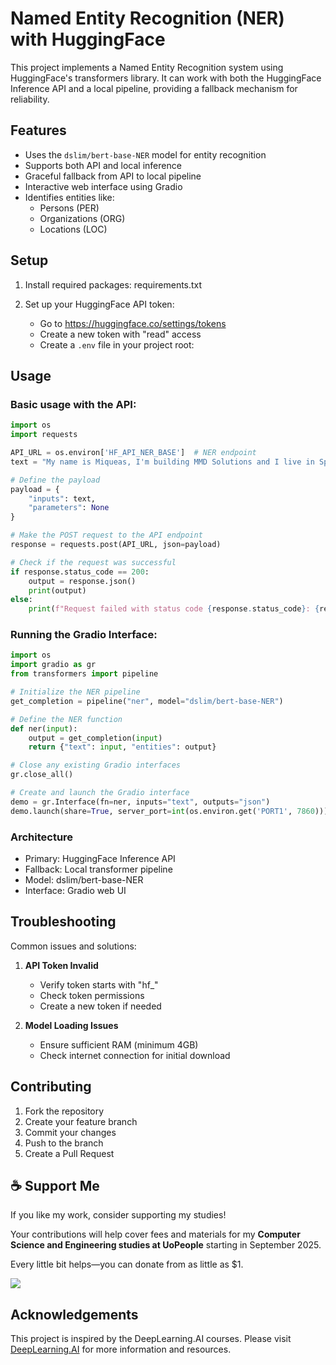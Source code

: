 # Named Entity Recognition (NER) with HuggingFace

This project implements a Named Entity Recognition system using HuggingFace's transformers library. It can work with both the HuggingFace Inference API and a local pipeline, providing a fallback mechanism for reliability.

## Features

- Uses the `dslim/bert-base-NER` model for entity recognition
- Supports both API and local inference
- Graceful fallback from API to local pipeline
- Interactive web interface using Gradio
- Identifies entities like:
  - Persons (PER)
  - Organizations (ORG)
  - Locations (LOC)

## Setup

1. Install required packages: requirements.txt


2. Set up your HuggingFace API token:
   - Go to https://huggingface.co/settings/tokens
   - Create a new token with "read" access
   - Create a `.env` file in your project root:


## Usage

### Basic usage with the API:

```python
import os
import requests

API_URL = os.environ['HF_API_NER_BASE']  # NER endpoint
text = "My name is Miqueas, I'm building MMD Solutions and I live in Spain"

# Define the payload
payload = {
    "inputs": text,
    "parameters": None
}

# Make the POST request to the API endpoint
response = requests.post(API_URL, json=payload)

# Check if the request was successful
if response.status_code == 200:
    output = response.json()
    print(output)
else:
    print(f"Request failed with status code {response.status_code}: {response.text}")
```

### Running the Gradio Interface:
```python
import os
import gradio as gr
from transformers import pipeline

# Initialize the NER pipeline
get_completion = pipeline("ner", model="dslim/bert-base-NER")

# Define the NER function
def ner(input):
    output = get_completion(input)
    return {"text": input, "entities": output}

# Close any existing Gradio interfaces
gr.close_all()

# Create and launch the Gradio interface
demo = gr.Interface(fn=ner, inputs="text", outputs="json")
demo.launch(share=True, server_port=int(os.environ.get('PORT1', 7860)))
```

### Architecture
- Primary: HuggingFace Inference API
- Fallback: Local transformer pipeline
- Model: dslim/bert-base-NER
- Interface: Gradio web UI

## Troubleshooting

Common issues and solutions:

1. **API Token Invalid**
   - Verify token starts with "hf_"
   - Check token permissions
   - Create a new token if needed

2. **Model Loading Issues**
   - Ensure sufficient RAM (minimum 4GB)
   - Check internet connection for initial download

## Contributing

1. Fork the repository
2. Create your feature branch
3. Commit your changes
4. Push to the branch
5. Create a Pull Request

## ☕ Support Me

If you like my work, consider supporting my studies!

Your contributions will help cover fees and materials for my **Computer Science and Engineering studies at UoPeople** starting in September 2025.

Every little bit helps—you can donate from as little as $1.

<a href="https://ko-fi.com/miqueasmd"><img src="https://ko-fi.com/img/githubbutton_sm.svg" /></a>

## Acknowledgements

This project is inspired by the DeepLearning.AI courses. Please visit [DeepLearning.AI](https://www.deeplearning.ai/) for more information and resources.
